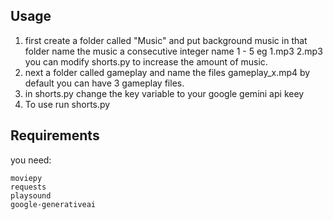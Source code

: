 ## Usage
1. first create a folder called "Music" and put background music in that folder name the music a consecutive integer name 1 - 5 eg 1.mp3 2.mp3 you can modify shorts.py to increase the amount of music.
2. next a folder called gameplay and name the files gameplay_x.mp4 by default you can have 3 gameplay files.
3. in shorts.py change the key variable to your google gemini api keey
4. To use run shorts.py

## Requirements
you need:
```
moviepy
requests
playsound
google-generativeai
``` 
